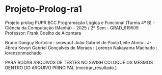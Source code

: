 # Projeto-Prolog-ra1
Projeto prolog
PUPR BCC Programação Lógica e Funcional (Turma 4º B) - Ciência da Computação (Manhã) - 2025 / 2º Sem - GRAD_619509 
Professor: Frank Coelho de Alcantara

Bruno Danguy Bortolini : snowpuf
João Gabriel de Paula Leite Abreu : J-4breu
Kevyn Gabriel Gonçalves de Moraes :
Lorenzo Nakayama Machado : lorenzonmachado


PARA RODAR ARQUIVOS DE TESTES NO SWISH COLOQUE OS MESMOS DENTRO DO ARQUIVO PRINCIPAL (mostrar_resultado.)

